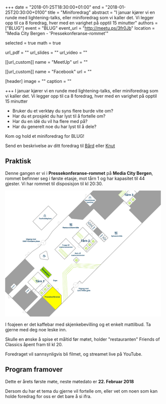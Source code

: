 +++
date = "2018-01-25T18:30:00+01:00"
end = "2018-01-25T20:30:00+0100"
title = "Miniforedrag"
abstract = "I januar kjører vi en runde med lightening-talks, eller miniforedrag som vi kaller det. Vi legger opp til ca 8 foredrag, hver med en varighet på opptil 15 minutter"
authors = ["BLUG"]
event = "BLUG"
event_url = "http://meetu.ps/3fr0Jb"
location = "Media City Bergen - 'Pressekonferanse-rommet'"

selected = true
math = true

url_pdf = ""
url_slides = ""
url_video = ""


[[url_custom]]
name = "MeetUp"
url = ""


[[url_custom]]
name = "Facebook"
url = ""

[header]
image = ""
caption = ""

+++
I januar kjører vi en runde med lightening-talks, eller miniforedrag som vi kaller det. Vi legger opp til ca 8 foredrag, hver med en varighet på opptil 15 minutter

* Bruker du et verktøy du syns flere burde vite om?
* Har du et prosjekt du har lyst til å fortelle om?
* Har du en idé du vil ha flere med på?
* Har du generelt noe du har lyst til å dele?

Kom og hold et miniforedrag for BLUG!

Send en beskrivelse av ditt foredrag til [Bård](mailto:elzapp@gmail.com) eller [Knut](mailto:gnonthgol@gmail.com)

<!-- 
## Video

<div class="video"><iframe src="https://www.youtube.com/embed/jmj3zLXai-4" frameborder="0" allowfullscreen></iframe></div>
-->
## Praktisk
Denne gangen er vi i **Pressekonferanse-rommet** på **Media City Bergen**, rommet befinner seg i første etasje, mot tårn 1 og har kapasitet til 44 gjester. Vi har rommet til disposisjon til kl 20:30. 

!["Kart over MCB"](/img/mcb_kart.png "Map")

I foajeen er det kaffebar med skjenkebevilling og et enkelt mattilbud. Ta gjerne med deg noe leske inn.

Skulle en ønske å spise et måltid før møtet, holder "restauranten" Friends of Classics åpent fram til kl 20.

Foredraget vil sannsynligvis bli filmet, og streamet live på YouTube.

## Program framover

Dette er årets første møte, neste møtedato er **22. Februar 2018**

Dersom du har et tema du gjerne vil fortelle om, eller vet om noen som kan holde foredrag for oss er det bare å si ifra.


<!-- test -->
